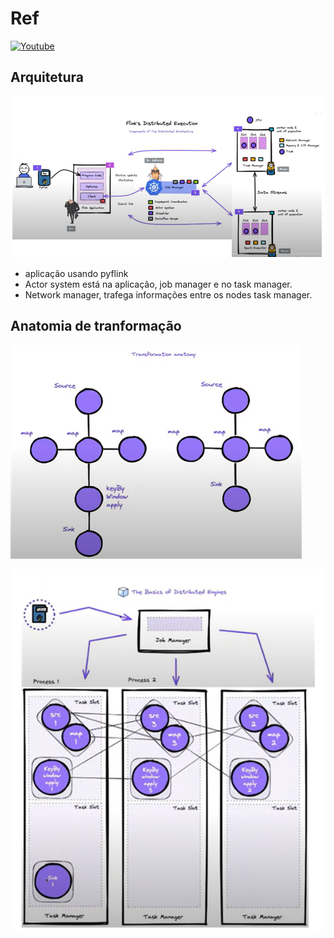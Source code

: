 # Ref

[![Youtube](https://img.youtube.com/vi/QcHPGxy2zUM/mqdefault.jpg)](https://youtu.be/QcHPGxy2zUM)

## Arquitetura
![alt text](image.png)

- aplicação usando pyflink
- Actor system está na aplicação, job manager e no task manager.
- Network manager, trafega informações entre os nodes task manager.

## Anatomia de tranformação

![alt text](image-1.png)

![alt text](image-2.png)